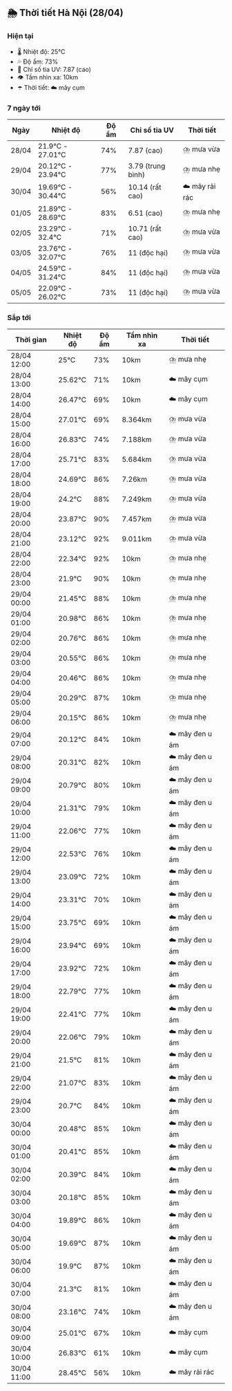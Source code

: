 ## 🌦️ Thời tiết Hà Nội (28/04)

### Hiện tại

- 🌡️ Nhiệt độ: 25℃
- 💦 Độ ẩm: 73%
- 🌟 Chỉ số tia UV: 7.87 (cao)
- 👁️ Tầm nhìn xa: 10km
- ☂️ Thời tiết: ☁️ mây cụm

### 7 ngày tới

| Ngày | Nhiệt độ | Độ ẩm | Chỉ số tia UV | Thời tiết |
| --- | --- | --- | --- | --- |
| 28/04 | 21.9℃ - 27.01℃ | 74% | 7.87 (cao) | ⛈️ mưa vừa |
| 29/04 | 20.12℃ - 23.94℃ | 77% | 3.79 (trung bình) | ⛈️ mưa nhẹ |
| 30/04 | 19.69℃ - 30.44℃ | 56% | 10.14 (rất cao) | ☁️ mây rải rác |
| 01/05 | 21.89℃ - 28.69℃ | 83% | 6.51 (cao) | ⛈️ mưa nhẹ |
| 02/05 | 23.29℃ - 32.4℃ | 71% | 10.71 (rất cao) | ⛈️ mưa vừa |
| 03/05 | 23.76℃ - 32.07℃ | 76% | 11 (độc hại) | ⛈️ mưa vừa |
| 04/05 | 24.59℃ - 31.24℃ | 84% | 11 (độc hại) | ⛈️ mưa vừa |
| 05/05 | 22.09℃ - 26.02℃ | 73% | 11 (độc hại) | ⛈️ mưa vừa |

### Sắp tới

| Thời gian | Nhiệt độ | Độ ẩm | Tầm nhìn xa | Thời tiết |
| --- | --- | --- | --- | --- |
| 28/04 12:00 | 25℃ | 73% | 10km | ⛈️ mưa nhẹ |
| 28/04 13:00 | 25.62℃ | 71% | 10km | ☁️ mây cụm |
| 28/04 14:00 | 26.47℃ | 69% | 10km | ☁️ mây cụm |
| 28/04 15:00 | 27.01℃ | 69% | 8.364km | ⛈️ mưa vừa |
| 28/04 16:00 | 26.83℃ | 74% | 7.188km | ⛈️ mưa vừa |
| 28/04 17:00 | 25.71℃ | 83% | 5.684km | ⛈️ mưa vừa |
| 28/04 18:00 | 24.69℃ | 86% | 7.26km | ⛈️ mưa vừa |
| 28/04 19:00 | 24.2℃ | 88% | 7.249km | ⛈️ mưa vừa |
| 28/04 20:00 | 23.87℃ | 90% | 7.457km | ⛈️ mưa vừa |
| 28/04 21:00 | 23.12℃ | 92% | 9.011km | ⛈️ mưa vừa |
| 28/04 22:00 | 22.34℃ | 92% | 10km | ⛈️ mưa nhẹ |
| 28/04 23:00 | 21.9℃ | 90% | 10km | ⛈️ mưa nhẹ |
| 29/04 00:00 | 21.45℃ | 88% | 10km | ⛈️ mưa nhẹ |
| 29/04 01:00 | 20.98℃ | 86% | 10km | ⛈️ mưa nhẹ |
| 29/04 02:00 | 20.76℃ | 86% | 10km | ⛈️ mưa nhẹ |
| 29/04 03:00 | 20.55℃ | 86% | 10km | ⛈️ mưa nhẹ |
| 29/04 04:00 | 20.46℃ | 86% | 10km | ⛈️ mưa nhẹ |
| 29/04 05:00 | 20.29℃ | 87% | 10km | ⛈️ mưa nhẹ |
| 29/04 06:00 | 20.15℃ | 86% | 10km | ⛈️ mưa nhẹ |
| 29/04 07:00 | 20.12℃ | 84% | 10km | ☁️ mây đen u ám |
| 29/04 08:00 | 20.31℃ | 82% | 10km | ☁️ mây đen u ám |
| 29/04 09:00 | 20.79℃ | 80% | 10km | ☁️ mây đen u ám |
| 29/04 10:00 | 21.31℃ | 79% | 10km | ☁️ mây đen u ám |
| 29/04 11:00 | 22.06℃ | 77% | 10km | ☁️ mây đen u ám |
| 29/04 12:00 | 22.53℃ | 76% | 10km | ☁️ mây đen u ám |
| 29/04 13:00 | 23.09℃ | 72% | 10km | ☁️ mây đen u ám |
| 29/04 14:00 | 23.31℃ | 70% | 10km | ☁️ mây đen u ám |
| 29/04 15:00 | 23.75℃ | 69% | 10km | ☁️ mây đen u ám |
| 29/04 16:00 | 23.94℃ | 69% | 10km | ☁️ mây đen u ám |
| 29/04 17:00 | 23.92℃ | 72% | 10km | ☁️ mây đen u ám |
| 29/04 18:00 | 22.79℃ | 77% | 10km | ☁️ mây đen u ám |
| 29/04 19:00 | 22.41℃ | 77% | 10km | ☁️ mây đen u ám |
| 29/04 20:00 | 22.06℃ | 79% | 10km | ☁️ mây đen u ám |
| 29/04 21:00 | 21.5℃ | 81% | 10km | ☁️ mây đen u ám |
| 29/04 22:00 | 21.07℃ | 83% | 10km | ☁️ mây đen u ám |
| 29/04 23:00 | 20.7℃ | 84% | 10km | ☁️ mây đen u ám |
| 30/04 00:00 | 20.48℃ | 85% | 10km | ☁️ mây đen u ám |
| 30/04 01:00 | 20.41℃ | 85% | 10km | ☁️ mây đen u ám |
| 30/04 02:00 | 20.39℃ | 84% | 10km | ☁️ mây đen u ám |
| 30/04 03:00 | 20.18℃ | 85% | 10km | ☁️ mây đen u ám |
| 30/04 04:00 | 19.89℃ | 86% | 10km | ☁️ mây đen u ám |
| 30/04 05:00 | 19.69℃ | 87% | 10km | ☁️ mây đen u ám |
| 30/04 06:00 | 19.9℃ | 87% | 10km | ☁️ mây đen u ám |
| 30/04 07:00 | 21.3℃ | 81% | 10km | ☁️ mây đen u ám |
| 30/04 08:00 | 23.16℃ | 74% | 10km | ☁️ mây đen u ám |
| 30/04 09:00 | 25.01℃ | 67% | 10km | ☁️ mây cụm |
| 30/04 10:00 | 26.83℃ | 61% | 10km | ☁️ mây cụm |
| 30/04 11:00 | 28.45℃ | 56% | 10km | ☁️ mây rải rác |
